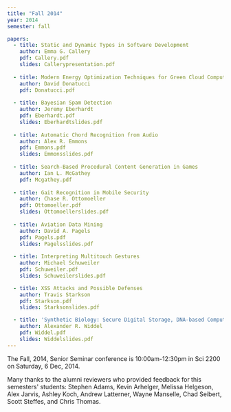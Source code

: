 ```yaml
---
title: "Fall 2014"
year: 2014
semester: fall

papers:
  - title: Static and Dynamic Types in Software Development
    author: Emma G. Callery
    pdf: Callery.pdf
    slides: Callerypresentation.pdf
 
  - title: Modern Energy Optimization Techniques for Green Cloud Computing
    author: David Donatucci
    pdf: Donatucci.pdf
  
  - title: Bayesian Spam Detection
    author: Jeremy Eberhardt
    pdf: Eberhardt.pdf
    slides: Eberhardtslides.pdf
 
  - title: Automatic Chord Recognition from Audio
    author: Alex R. Emmons
    pdf: Emmons.pdf
    slides: Emmonsslides.pdf
 
  - title: Search-Based Procedural Content Generation in Games
    author: Ian L. McGathey
    pdf: Mcgathey.pdf
 
  - title: Gait Recognition in Mobile Security
    author: Chase R. Ottomoeller
    pdf: Ottomoeller.pdf
    slides: Ottomoellerslides.pdf
 
  - title: Aviation Data Mining
    author: David A. Pagels
    pdf: Pagels.pdf
    slides: Pagelsslides.pdf
 
  - title: Interpreting Multitouch Gestures
    author: Michael Schuweiler
    pdf: Schuweiler.pdf
    slides: Schuweilerslides.pdf

  - title: XSS Attacks and Possible Defenses
    author: Travis Starkson
    pdf: Starkson.pdf
    slides: Starksonslides.pdf

  - title: 'Synthetic Biology: Secure Digital Storage, DNA-based Computation and the Organic Computer'
    author: Alexander R. Widdel
    pdf: Widdel.pdf
    slides: Widdelslides.pdf
---
```


The Fall, 2014, Senior Seminar conference is 10:00am-12:30pm in Sci 2200 on Saturday, 6 Dec, 2014.

Many thanks to the alumni reviewers who provided feedback for this semesters' students: Stephen Adams, Kevin Arhelger, Melissa Helgeson, Alex Jarvis, Ashley Koch, Andrew Latterner, Wayne Manselle, Chad Seibert, Scott Steffes, and Chris Thomas.